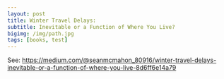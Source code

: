 ```yaml
---
layout: post
title: Winter Travel Delays: 
subtitle: Inevitable or a Function of Where You Live?
bigimg: /img/path.jpg
tags: [books, test]
---
```


See: https://medium.com/@seanmcmahon_80916/winter-travel-delays-inevitable-or-a-function-of-where-you-live-8d6ff6e14a79
